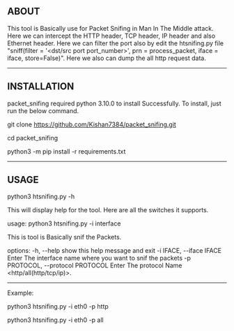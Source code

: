ABOUT
--------------------------------------------------------------------------------------------------------------------------------
This tool is Basically use for Packet Snifing in Man In The Middle attack. Here we can intercept the HTTP header, TCP header, IP header and also Ethernet header. Here we can filter the port also by edit the htsnifing.py file "sniff(filter = '<dst/src port port_number>', prn = process_packet, iface = iface, store=False)". Here we also can dump the all http request data.

--------------------------------------------------------------------------------------------------------------------------------
INSTALLATION
--------------------------------------------------------------------------------------------------------------------------------
packet_snifing required python 3.10.0 to install Successfully. To install, just run the below command.

git clone https://github.com/Kishan7384/packet_snifing.git

cd packet_snifing

python3 -m pip install -r requirements.txt

-------------------------------------------------------------------------------------------------------------------------------
USAGE
-------------------------------------------------------------------------------------------------------------------------------

python3 htsnifing.py -h

This will display help for the tool. Here are all the switches it supports.

usage: python3 htsnifing.py -i interface

This is tool is Basically snif the Packets.

options:
  -h, --help            show this help message and exit
  -i IFACE, --iface IFACE            Enter The interface name where you want to snif the packets
  -p PROTOCOL, --protocol PROTOCOL   Enter The protocol Name <http/all(http/tcp/ip)>.
  
------------------------------------------------------------------------------------------------------------------------------

Example:

python3 htsnifing.py -i eth0 -p http

python3 htsnifing.py -i eth0 -p all
  
 
